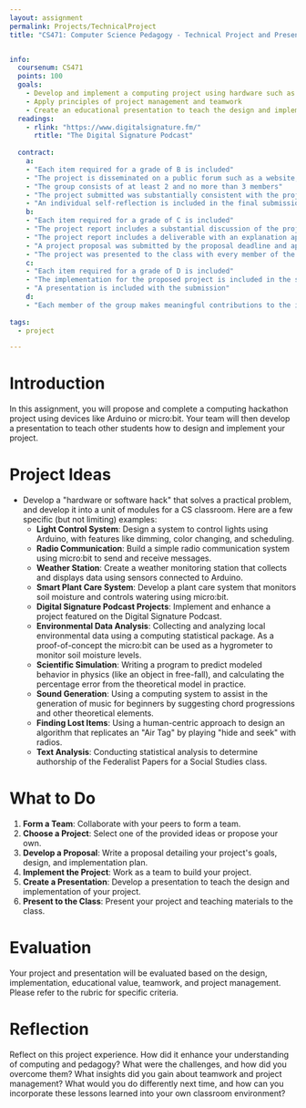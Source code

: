 ```yaml
---
layout: assignment
permalink: Projects/TechnicalProject
title: "CS471: Computer Science Pedagogy - Technical Project and Presentation"


info:
  coursenum: CS471
  points: 100
  goals:
    - Develop and implement a computing project using hardware such as Arduino or micro:bit
    - Apply principles of project management and teamwork
    - Create an educational presentation to teach the design and implementation of the project
  readings:
    - rlink: "https://www.digitalsignature.fm/"
      rtitle: "The Digital Signature Podcast"
      
  contract:
    a: 
    - "Each item required for a grade of B is included"
    - "The project is disseminated on a public forum such as a website, GitHub, article, paper submission, podcast, or other appropriate medium"
    - "The group consists of at least 2 and no more than 3 members"
    - "The project submitted was substantially consistent with the project proposed to and approved by the Professor"
    - "An individual self-reflection is included in the final submission that substantially documents the experience, your observations, and the feeback you received."
    b:
    - "Each item required for a grade of C is included"
    - "The project report includes a substantial discussion of the project goals, rationale, and development approach"
    - "The project report includes a deliverable with an explanation appropriate for use and extension by others"
    - "A project proposal was submitted by the proposal deadline and approved by the Professor"
    - "The project was presented to the class with every member of the group having a speaking role"
    c:
    - "Each item required for a grade of D is included"
    - "The implementation for the proposed project is included in the submission"
    - "A presentation is included with the submission"
    d:
    - "Each member of the group makes meaningful contributions to the implementation of the project"
      
tags:
  - project

---
```


# Introduction
In this assignment, you will propose and complete a computing hackathon project using devices like Arduino or micro:bit. Your team will then develop a presentation to teach other students how to design and implement your project.

# Project Ideas
* Develop a "hardware or software hack" that solves a practical problem, and develop it into a unit of modules for a CS classroom.  Here are a few specific (but not limiting) examples:
  - **Light Control System**: Design a system to control lights using Arduino, with features like dimming, color changing, and scheduling.
  - **Radio Communication**: Build a simple radio communication system using micro:bit to send and receive messages.
  - **Weather Station**: Create a weather monitoring station that collects and displays data using sensors connected to Arduino.
  - **Smart Plant Care System**: Develop a plant care system that monitors soil moisture and controls watering using micro:bit.
  - **Digital Signature Podcast Projects**: Implement and enhance a project featured on the Digital Signature Podcast.
  - **Environmental Data Analysis**: Collecting and analyzing local environmental data using a computing statistical package.  As a proof-of-concept the micro:bit can be used as a hygrometer to monitor soil moisture levels.
  - **Scientific Simulation**: Writing a program to predict modeled behavior in physics (like an object in free-fall), and calculating the percentage error from the theoretical model in practice.
  - **Sound Generation**: Using a computing system to assist in the generation of music for beginners by suggesting chord progressions and other theoretical elements.
  - **Finding Lost Items**: Using a human-centric approach to design an algorithm that replicates an "Air Tag" by playing "hide and seek" with radios.
  - **Text Analysis**: Conducting statistical analysis to determine authorship of the Federalist Papers for a Social Studies class.

# What to Do
1. **Form a Team**: Collaborate with your peers to form a team.
2. **Choose a Project**: Select one of the provided ideas or propose your own.
3. **Develop a Proposal**: Write a proposal detailing your project's goals, design, and implementation plan.
4. **Implement the Project**: Work as a team to build your project.
5. **Create a Presentation**: Develop a presentation to teach the design and implementation of your project.
6. **Present to the Class**: Present your project and teaching materials to the class.

# Evaluation
Your project and presentation will be evaluated based on the design, implementation, educational value, teamwork, and project management. Please refer to the rubric for specific criteria.

# Reflection
Reflect on this project experience. How did it enhance your understanding of computing and pedagogy? What were the challenges, and how did you overcome them? What insights did you gain about teamwork and project management?  What would you do differently next time, and how can you incorporate these lessons learned into your own classroom environment?

